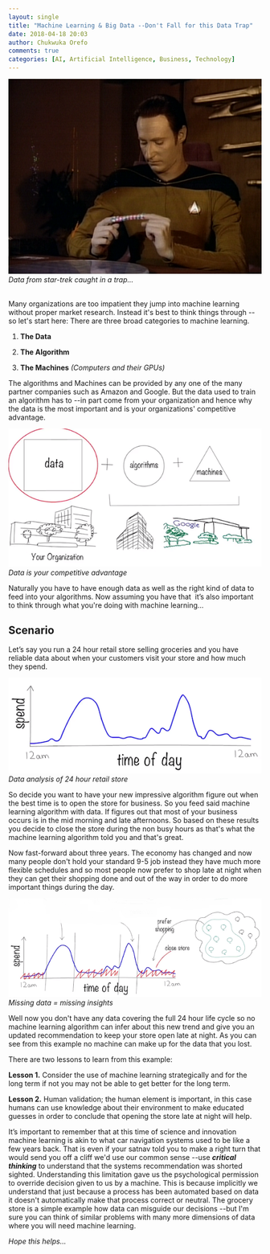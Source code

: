 ```yaml
---
layout: single
title: "Machine Learning & Big Data --Don't Fall for this Data Trap"
date: 2018-04-18 20:03
author: Chukwuka Orefo
comments: true
categories: [AI, Artificial Intelligence, Business, Technology]
---
```


![oops no image!](/images/null.png "data from star trek caught with his fingers caught in a trap")
 *Data from star-trek caught in a trap...*

<br/>
Many organizations are too impatient they jump into machine learning without proper market research. Instead it's best to think things through --so let's start here: There are three broad categories to machine learning.

1. __The Data__

2. __The Algorithm__

3. __The Machines__ *(Computers and their GPUs)*

The algorithms and Machines can be provided by any one of the many partner companies such as Amazon and Google. But the data used to train an algorithm has to --in part come from your organization and hence why the data is the most important and is your organizations' competitive advantage.


![](/images/dont-fall-into-that-trap.png "your data is the most important thing")
*Data is your competitive advantage*

Naturally you have to have enough data as well as the right kind of data to feed into your algorithms. Now assuming you have that  it’s also important to think through what you're doing with machine learning...

## __Scenario__
Let’s say you run a 24 hour retail store selling groceries and you have reliable data about when your customers visit your store and how much they spend.


![](/images/dont-fall-into-that-trap2.png "ML 24 hour retail data analysis")
 *Data analysis of 24 hour retail store*

So decide you want to have your new impressive algorithm  figure out when the best time is to open the store for business. So you feed said machine learning algorithm with data. If figures out that most of your business occurs is in the mid morning and late afternoons. So based on these results you decide to close the store during the non busy hours as that's what the machine learning algorithm told you and that's great.

Now fast-forward about three years. The economy has changed and now many people don't hold your standard 9-5 job instead they have much more flexible schedules and so most people now prefer to shop late at night when they can get their shopping done and out of the way in order to do more important things during the day.


![](/images/dont-fall-into-that-trap3.png)
 *Missing data = missing insights*

Well now you don't have any data covering the full 24 hour life cycle so no machine learning algorithm can infer about this new trend and give you an updated recommendation to keep your store open late at night. As you can see from this example no machine can make up for the data that you lost.

There are two lessons to learn from this example:


__Lesson 1.__ Consider the use of machine learning strategically and for the long term if not you may not be able to get better for the long term.


__Lesson 2.__ Human validation; the human element is important, in this case humans can use knowledge about their environment to make educated guesses in order to conclude that opening the store late at night will help.

It’s important to remember that at this time of science and innovation machine learning is akin to what car navigation systems used to be like a few years back. That is even if your satnav told you to make a right turn that would send you off a cliff we'd use our common sense --use ***critical thinking*** to understand that the systems recommendation was shorted sighted. Understanding this limitation gave us the psychological permission to override decision given to us by a machine. This is because implicitly we understand that just because a process has been automated based on data it doesn't automatically make that process correct or neutral. The grocery store is a simple example how data can misguide our decisions --but I'm sure you can think of similar problems with many more dimensions of data where you will need machine learning.

_Hope this helps..._

